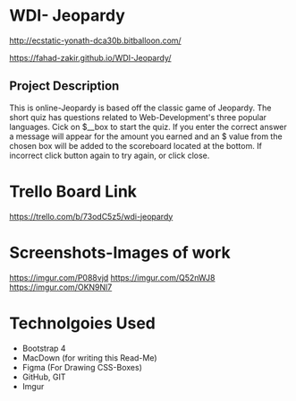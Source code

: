 # WDI- Jeopardy

http://ecstatic-yonath-dca30b.bitballoon.com/

https://fahad-zakir.github.io/WDI-Jeopardy/

## Project Description
This is online-Jeopardy is based off the classic game of Jeopardy.  The short quiz has questions related to  Web-Development's three popular languages.  Cick on $__box to start the quiz. If you enter the correct answer a message will appear for the amount you earned and an $ value from the chosen box will be added to the scoreboard located at the bottom. If incorrect click button again to try again, or click close.

# Trello Board Link
https://trello.com/b/73odC5z5/wdi-jeopardy

# Screenshots-Images of work
https://imgur.com/P088vjd
https://imgur.com/Q52nWJ8
https://imgur.com/OKN9Nl7

# Technolgoies Used
* Bootstrap 4
* MacDown (for writing this Read-Me)
* Figma (For Drawing CSS-Boxes)
* GitHub, GIT
* Imgur
